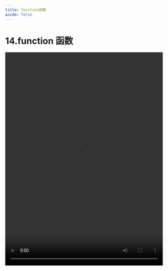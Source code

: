 ```yaml
---
title: function函数
aside: false
---
```


# 14.function 函数

<video autoplay src="http://qn.chinavanes.com/sass/sass-14-function函数.mp4" controls controlsList="nodownload" width="100%" height="680"/>
